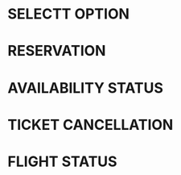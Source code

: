 # SELECTT OPTION



# RESERVATION



# AVAILABILITY STATUS




# TICKET CANCELLATION




# FLIGHT STATUS



